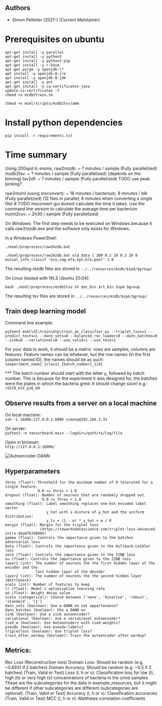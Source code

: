 
## Authors

* Simon Pelletier (2021-) (Current Maintainer)

# Prerequisites on ubuntu
`apt-get install -y parallel`<br/>
`apt-get install -y python3`<br/>
`apt-get install -y python3-pip`<br/>
`apt-get install -y r-base`<br/>
`apt-get purge -y openjdk-\*`<br/>
`apt install -y openjdk-8-jre`<br/>
`apt install -y openjdk-8-jdk`<br/>
`apt-get install -y ant`<br/>
`apt-get install -y ca-certificates-java`<br/>
`update-ca-certificates -f`<br/>
`chmod +x mzdb2train.sh`<br/>

`chmod +x msml/scripts/mzdb2tsv/amm`

# Install python dependencies
`pip install -r requirements.txt`

# Time summary
Using 200spd lc-msms,
raw2mzdb: ~ ? minutes / sample (Fully parallelized)
mzdb2tsv: ~ ? minutes / sample (Fully parallelized) (depends on the binning)
tsv2df: ~ ? minutes / sample (Fully parallelized) TODO use peak picking?

raw2mzml (using msconvert): ~ 18 minutes / bacterium, 8 minutes / blk (Fully parallelized) (12 files in parallel; 8 minutes when converting a single file)  # TODO msconvert gui doesnt calculate the time it takes. Use the command line version to calculate the average time per bacterium
mzml2csv: ~ 2h30 / sample (Fully parallelized)

On Windows:
The first step needs to be executed on Windows because it calls raw2mzdb.exe and the software only exists for Windows.

In a  Windows PowerShell:


`./msml/preprocess/raw2mzdb.bat`

`./msml/preprocess/raw2mzdb.bat old_data 1 200 0.2 20 0.2 20 0 mutual_info_classif "eco,sag,efa,kpn,blk,pool" 1 0`

The resulting mzdb files are stored in `../../resources/mzdb/$spd/$group/`

On Linux (tested with WLS Ubuntu 20.04):

`bash ./msml/preprocess/mzdb2tsv.sh $mz_bin $rt_bin $spd $group`

The resulting tsv files are stored in `../../resources/mzdb/$spd/$group/`

## Train deep learning model
Command line example:

`python3 msml\dl\train\mlp\train_ae_classifier.py --triplet_loss=1 --predict_tests=1 --dann_sets=0 --balanced_rec_loader=0 --dann_batches=0 --zinb=0 --variational=0 --use_valid=1 --use_test=1`

For your data to work, it should be a matrix: rows are samples, columns are features. Feature names can be whatever,
but the row names (in the first column named ID), the names should be as such: `{experiment_name}_{class}_{batch_number}_{id}`

*** The batch number should start with the letter `p`, followed by batch number. This is because for the experiment
it was designed for, the batches were the plates in which the bacteria grew. It should change soon!
e.g.: `rd159_blk_p16_09`

## Observe results from a server on a local machine 
On local machine:<br/>
`ssh -L 16006:127.0.0.1:6006 simonp@192.168.3.33`

On server:<br/>
`python3 -m tensorboard.main --logdir=/path/to/log/file`

Open in browser:<br/>
`http://127.0.0.1:16006/`

![](E:\GITLAB\MSML\images\ae-dann.png "Autoencoder-DANN")

## Hyperparameters
    thres (float): Threshold for the minimum number of 0 tolerated for a single feature. 
                   0.0 <= thres < 1.0
    dropout (float): Number of neurons that are randomly dropped out. 
                     0.0 <= thres < 1.0
    smoothing (float): Label smoothing replaces one-hot encoded label vector 
                       y_hot with a mixture of y_hot and the uniform distribution:
                       y_ls = (1 - α) * y_hot + α / K
    margin (float): Margin for the triplet loss 
                    (https://towardsdatascience.com/triplet-loss-advanced-intro-49a07b7d8905)
    gamma (float): Controls the importance given to the batches adversarial loss
    beta (float): Controls the importance given to the Kullback-Leibler loss
    zeta (float): Controls the importance given to the ZINB loss
    nu (float): Controls the importance given to the ZINB loss
    layer1 (int): The number of neurons the the first hidden layer of the encoder and the
                  last hidden layer of the decoder
    layer2 (int): The number of neurons the the second hidden layer (Bottleneck)
    ncols (int): Number of features to keep
    lr (float): Model's optimization learning rate
    wd (float): Weight decay value
    scale (categorical): Choose between ['none', 'binarize', 'robust', 'standard', 'l1']
    dann_sets (boolean): Use a DANN on set appartenance?
    dann_batches (boolean): USe a DANN on 
    zinb (boolean): Use a zinb autoencoder?
    variational (boolean): Use a variational autoencoder?
    tied_w (boolean): Use Autoencoders with tied weights?
    pseudo (boolean): Use pseudo-labels?
    tripletloss (boolean): Use triplet loss?
    train_after_warmup (boolean): Train the autoencoder after warmup?

## Metrics:
Rec Loss (Reconstruction loss)
Domain Loss: Should be random (e.g. ~0.6931 if 2 batches)
Domain Accuracy: Should be random (e.g. ~0.5 if 2 batches)
(Train, Valid or Test) Loss (l, h or v): Classification loss for low (l), high (h) or very high (v) concentrations
                                         of bacteria in the urine samples. These are the subcategories for the 
                                         data in example_resources, but it might be different if other subcategories 
                                         are different (subcategories are optional).
(Train, Valid or Test) Accuracy (l, h or v): Classification accuracies
(Train, Valid or Test) MCC (l, h or v): Matthews correlation coefficients
